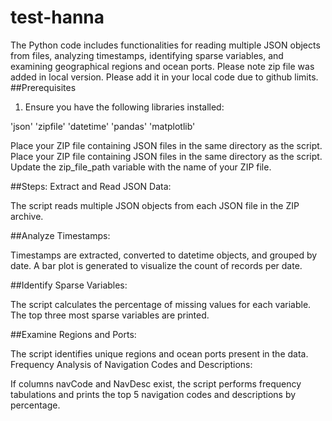 # test-hanna
The Python code includes functionalities for reading multiple JSON objects from files, analyzing timestamps, identifying sparse variables, and examining geographical regions and ocean ports. Please note zip file was added in local version. Please add it in your local code due to github limits. 
##Prerequisites
1. Ensure you have the following libraries installed:

'json'
'zipfile'
'datetime'
'pandas'
'matplotlib'

Place your ZIP file containing JSON files in the same directory as the script.
Place your ZIP file containing JSON files in the same directory as the script. Update the zip_file_path variable with the name of your ZIP file.

##Steps:
Extract and Read JSON Data:

The script reads multiple JSON objects from each JSON file in the ZIP archive.

##Analyze Timestamps:

Timestamps are extracted, converted to datetime objects, and grouped by date.
A bar plot is generated to visualize the count of records per date.

##Identify Sparse Variables:

The script calculates the percentage of missing values for each variable.
The top three most sparse variables are printed.

##Examine Regions and Ports:

The script identifies unique regions and ocean ports present in the data.
Frequency Analysis of Navigation Codes and Descriptions:

If columns navCode and NavDesc exist, the script performs frequency tabulations and prints the top 5 navigation codes and descriptions by percentage.
